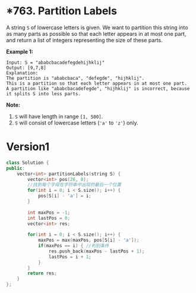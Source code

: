 # *763. Partition Labels

A string `S` of lowercase letters is given. We want to partition this string into as many parts as possible so that each letter appears in at most one part, and return a list of integers representing the size of these parts.

**Example 1:**

```
Input: S = "ababcbacadefegdehijhklij"
Output: [9,7,8]
Explanation:
The partition is "ababcbaca", "defegde", "hijhklij".
This is a partition so that each letter appears in at most one part.
A partition like "ababcbacadefegde", "hijhklij" is incorrect, because it splits S into less parts.
```

**Note:**

1. `S` will have length in range `[1, 500]`.
2. `S` will consist of lowercase letters (`'a'` to `'z'`) only.

# Version1

```cpp
class Solution {
public:
    vector<int> partitionLabels(string S) {
        vector<int> pos(26, 0);
      	//找到每个字母在字符串中出现的最后一个位置
        for(int i = 0; i < S.size(); i++) {
            pos[S[i] - 'a'] = i;
        }
        
        int maxPos = -1;
        int lastPos = 0;
        vector<int> res;
      
        for(int i = 0; i < S.size(); i++) {
            maxPos = max(maxPos, pos[S[i] - 'a']);
            if(maxPos == i) { //判别条件
                res.push_back(maxPos - lastPos + 1);
                lastPos = i + 1; 
            }
        }
        return res;
    }
};
```
